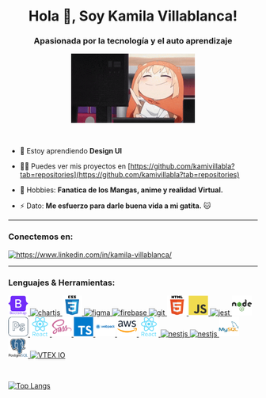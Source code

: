 <h1 align="center">Hola 👋, Soy Kamila Villablanca!

</h1>
<h3 align="center">Apasionada por la tecnología y el auto aprendizaje</h3>
<p align="center">
    <img style="width: 250px;" src="himouto.gif" alt="imagen tecleando">
</p>
    
 <br>
 

- 🌱 Estoy aprendiendo **Design UI**

- 👨‍💻 Puedes ver mis proyectos en [https://github.com/kamivillabla?tab=repositories](https://github.com/kamivillabla?tab=repositories)

- 🎲 Hobbies: **Fanatica de los Mangas, anime y realidad Virtual.**

- ⚡ Dato: **Me esfuerzo para darle buena vida a mi gatita.** 🐱

<hr>

<h3 style="color: rgb(219, 22, 16) align="left">Conectemos en:</h3>
<p align="left">
<a href="https://linkedin.com/in/https://www.linkedin.com/in/kamila-villablanca/" target="blank"><img align="center" src="https://raw.githubusercontent.com/rahuldkjain/github-profile-readme-generator/master/src/images/icons/Social/linked-in-alt.svg" alt="https://www.linkedin.com/in/kamila-villablanca/" height="30" width="40" /></a>
</p>

<hr>

<h3 style="color: rgb(219, 22, 16) align="left">Lenguajes & Herramientas:</h3>
<p align="left"> <a href="https://getbootstrap.com" target="_blank" rel="noreferrer"> <img src="https://raw.githubusercontent.com/devicons/devicon/master/icons/bootstrap/bootstrap-plain-wordmark.svg" alt="bootstrap" width="40" height="40"/> </a> <a href="https://www.chartjs.org" target="_blank" rel="noreferrer"> <img src="https://www.chartjs.org/media/logo-title.svg" alt="chartjs" width="40" height="40"/> </a> <a href="https://www.w3schools.com/css/" target="_blank" rel="noreferrer"> <img src="https://raw.githubusercontent.com/devicons/devicon/master/icons/css3/css3-original-wordmark.svg" alt="css3" width="40" height="40"/> </a> <a href="https://www.figma.com/" target="_blank" rel="noreferrer"> <img src="https://www.vectorlogo.zone/logos/figma/figma-icon.svg" alt="figma" width="40" height="40"/> </a> <a href="https://firebase.google.com/" target="_blank" rel="noreferrer"> <img src="https://www.vectorlogo.zone/logos/firebase/firebase-icon.svg" alt="firebase" width="40" height="40"/> </a> <a href="https://git-scm.com/" target="_blank" rel="noreferrer"> <img src="https://www.vectorlogo.zone/logos/git-scm/git-scm-icon.svg" alt="git" width="40" height="40"/> </a> <a href="https://www.w3.org/html/" target="_blank" rel="noreferrer"> <img src="https://raw.githubusercontent.com/devicons/devicon/master/icons/html5/html5-original-wordmark.svg" alt="html5" width="40" height="40"/> </a> <a href="https://developer.mozilla.org/en-US/docs/Web/JavaScript" target="_blank" rel="noreferrer"> <img src="https://raw.githubusercontent.com/devicons/devicon/master/icons/javascript/javascript-original.svg" alt="javascript" width="40" height="40"/> </a> <a href="https://jestjs.io" target="_blank" rel="noreferrer"> <img src="https://www.vectorlogo.zone/logos/jestjsio/jestjsio-icon.svg" alt="jest" width="40" height="40"/> </a> <a href="https://nodejs.org" target="_blank" rel="noreferrer"> <img src="https://raw.githubusercontent.com/devicons/devicon/master/icons/nodejs/nodejs-original-wordmark.svg" alt="nodejs" width="40" height="40"/> </a> <a href="https://www.photoshop.com/en" target="_blank" rel="noreferrer"> <img src="https://raw.githubusercontent.com/devicons/devicon/master/icons/photoshop/photoshop-line.svg" alt="photoshop" width="40" height="40"/> </a> <a href="https://reactjs.org/" target="_blank" rel="noreferrer"> <img src="https://raw.githubusercontent.com/devicons/devicon/master/icons/react/react-original-wordmark.svg" alt="react" width="40" height="40"/> </a> <a href="https://sass-lang.com" target="_blank" rel="noreferrer"> <img src="https://raw.githubusercontent.com/devicons/devicon/master/icons/sass/sass-original.svg" alt="sass" width="40" height="40"/> </a> <a href="https://www.typescriptlang.org/" target="_blank" rel="noreferrer"> <img src="https://raw.githubusercontent.com/devicons/devicon/master/icons/typescript/typescript-original.svg" alt="typescript" width="40" height="40"/> </a> <a href="https://webpack.js.org" target="_blank" rel="noreferrer"> <img src="https://raw.githubusercontent.com/devicons/devicon/d00d0969292a6569d45b06d3f350f463a0107b0d/icons/webpack/webpack-original-wordmark.svg" alt="webpack" width="40" height="40"/> </a> <a href="https://aws.amazon.com/" target="_blank" rel="noreferrer">
    <img src="https://raw.githubusercontent.com/devicons/devicon/master/icons/amazonwebservices/amazonwebservices-original-wordmark.svg" alt="aws" width="40" height="40" />
  </a>
  <a href="https://reactnative.dev/" target="_blank" rel="noreferrer">
    <img src="https://raw.githubusercontent.com/devicons/devicon/master/icons/react/react-original-wordmark.svg" alt="reactnative" width="40" height="40" />
  </a>
  <a href="https://nestjs.com/" target="_blank" rel="noreferrer">
    <img src="[https://raw.githubusercontent.com/devicons/devicon/master/icons/nestjs/nestjs-plain.svg](https://cdn.jsdelivr.net/gh/devicons/devicon@latest/icons/nestjs/nestjs-original.svg)" alt="nestjs" width="40" height="40" />
  </a>
     <a href="https://nestjs.com/" target="_blank" rel="noreferrer">
    <img src="[https://raw.githubusercontent.com/devicons/devicon/master/icons/nestjs/nestjs-plain.svg](https://cdn.jsdelivr.net/gh/devicons/devicon@latest/icons/nestjs/nestjs-original.svg)" alt="nestjs" width="40" height="40" />
  </a>
      <a href="https://www.mysql.com/" target="_blank" rel="noreferrer">
    <img src="https://raw.githubusercontent.com/devicons/devicon/master/icons/mysql/mysql-original-wordmark.svg" alt="mysql" width="40" height="40" />
  </a>
  <!-- PostgreSQL -->
  <a href="https://www.postgresql.org/" target="_blank" rel="noreferrer">
    <img src="https://raw.githubusercontent.com/devicons/devicon/master/icons/postgresql/postgresql-original-wordmark.svg" alt="postgresql" width="40" height="40" />
  </a>
     <a href="https://vtex.io/" target="_blank" rel="noreferrer">
    <img src="https://encrypted-tbn0.gstatic.com/images?q=tbn:ANd9GcTMmpKDn65p2LyEODWdBg_DIrrISwnu_lxZKQ&s" alt="VTEX IO" width="40" height="40" />
  </a>
</p>

<br>

[![Top Langs](https://github-readme-stats.vercel.app/api/top-langs/?username=kamivillabla&layout=compact&theme=dracula)](https://github.com/anuraghazra/github-readme-stats)
